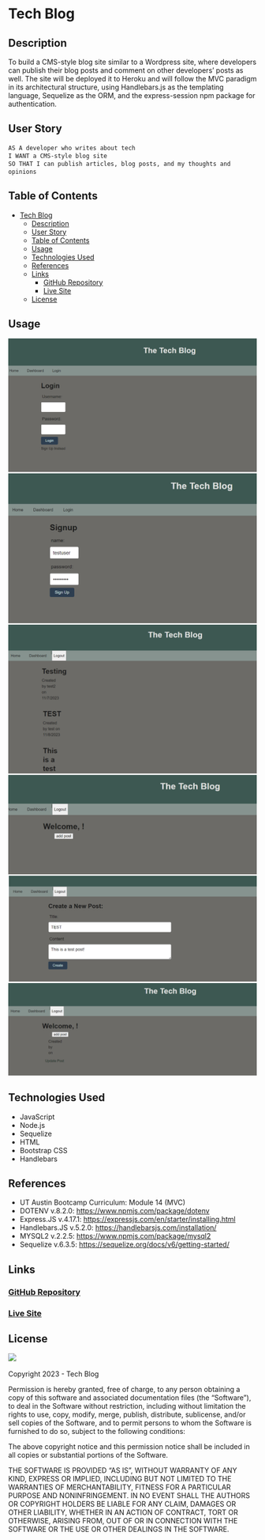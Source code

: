 # Tech Blog

## Description

To build a CMS-style blog site similar to a Wordpress site, where developers can publish their blog posts and comment on other developers’ posts as well.  The site will be deployed it to Heroku and will  follow the MVC paradigm in its architectural structure, using Handlebars.js as the templating language, Sequelize as the ORM, and the express-session npm package for authentication.

## User Story

```
AS A developer who writes about tech
I WANT a CMS-style blog site
SO THAT I can publish articles, blog posts, and my thoughts and opinions
```

## Table of Contents

- [Tech Blog](#tech-blog)
  - [Description](#description)
  - [User Story](#user-story)
  - [Table of Contents](#table-of-contents)
  - [Usage](#usage)
  - [Technologies Used](#technologies-used)
  - [References](#references)
  - [Links](#links)
    - [GitHub Repository](#github-repository)
    - [Live Site](#live-site)
  - [License](#license)



## Usage

![Login](1.png)
![Sign Up](12.png)
![Page once you login](13.png)
![Dashboard page](14.png)
![New Post](15.png)
![Post on the dashboard](16.png)

## Technologies Used

- JavaScript
- Node.js
- Sequelize
- HTML
- Bootstrap CSS
- Handlebars

## References

- UT Austin Bootcamp Curriculum: Module 14 (MVC)
- DOTENV v.8.2.0: https://www.npmjs.com/package/dotenv
- Express.JS v.4.17.1: https://expressjs.com/en/starter/installing.html
- Handlebars.JS v.5.2.0: https://handlebarsjs.com/installation/
- MYSQL2 v.2.2.5: https://www.npmjs.com/package/mysql2
- Sequelize v.6.3.5: https://sequelize.org/docs/v6/getting-started/

## Links

### <a href="https://github.com/KaiDoll/TechBlog">GitHub Repository</a>

### <a href="https://techblogfourteen-7c87d84e74e7.herokuapp.com/login">Live Site</a>


## License

<img src='https://img.shields.io/badge/License-MIT-yellow.svg?style=for-the-badge'>

Copyright 2023 - Tech Blog

Permission is hereby granted, free of charge, to any person obtaining a copy of this software and associated documentation files (the “Software”), to deal in the Software without restriction, including without limitation the rights to use, copy, modify, merge, publish, distribute, sublicense, and/or sell copies of the Software, and to permit persons to whom the Software is furnished to do so, subject to the following conditions:

The above copyright notice and this permission notice shall be included in all copies or substantial portions of the Software.

THE SOFTWARE IS PROVIDED “AS IS”, WITHOUT WARRANTY OF ANY KIND, EXPRESS OR IMPLIED, INCLUDING BUT NOT LIMITED TO THE WARRANTIES OF MERCHANTABILITY, FITNESS FOR A PARTICULAR PURPOSE AND NONINFRINGEMENT. IN NO EVENT SHALL THE AUTHORS OR COPYRIGHT HOLDERS BE LIABLE FOR ANY CLAIM, DAMAGES OR OTHER LIABILITY, WHETHER IN AN ACTION OF CONTRACT, TORT OR OTHERWISE, ARISING FROM, OUT OF OR IN CONNECTION WITH THE SOFTWARE OR THE USE OR OTHER DEALINGS IN THE SOFTWARE.
